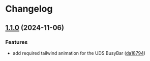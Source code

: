 # Changelog

## [1.1.0](https://github.com/agrc/kitchen-sink/compare/tailwind-preset-v1.0.0...tailwind-preset-v1.1.0) (2024-11-06)


### Features

* add required tailwind animation for the UDS BusyBar ([da18794](https://github.com/agrc/kitchen-sink/commit/da18794084f511a7e024078501fb5597ed308db8))
